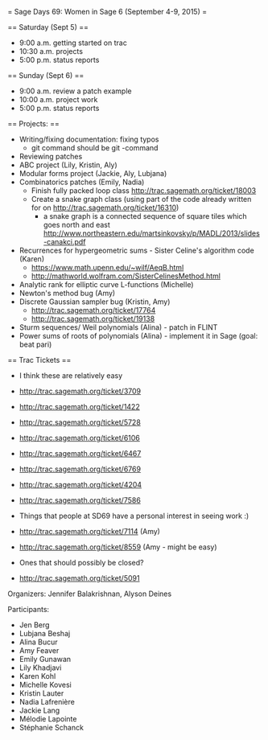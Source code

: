= Sage Days 69: Women in Sage 6 (September 4-9, 2015) =

== Saturday (Sept 5) ==
 * 9:00 a.m. getting started on trac
 * 10:30 a.m. projects
 * 5:00 p.m. status reports 

== Sunday (Sept 6) ==
 * 9:00 a.m. review a patch example
 * 10:00 a.m. project work
 * 5:00 p.m. status reports 

== Projects: ==
 * Writing/fixing documentation: fixing typos 
    * git command should be git -command
 * Reviewing patches
 * ABC project (Lily, Kristin, Aly)
 * Modular forms project (Jackie, Aly, Lubjana)
 * Combinatorics patches (Emily, Nadia)
   * Finish fully packed loop class http://trac.sagemath.org/ticket/18003
   * Create a snake graph class (using part of the code already written for on http://trac.sagemath.org/ticket/16310)
      * a snake graph is a connected sequence of square tiles which goes north and east http://www.northeastern.edu/martsinkovsky/p/MADL/2013/slides-canakci.pdf
 * Recurrences for hypergeometric sums - Sister Celine's algorithm code (Karen)
   * https://www.math.upenn.edu/~wilf/AeqB.html
   * http://mathworld.wolfram.com/SisterCelinesMethod.html
 * Analytic rank for elliptic curve L-functions (Michelle)
 * Newton's method bug (Amy)
 * Discrete Gaussian sampler bug (Kristin, Amy)
    * http://trac.sagemath.org/ticket/17764
    * http://trac.sagemath.org/ticket/19138
 * Sturm sequences/ Weil polynomials (Alina) - patch in FLINT
 * Power sums of roots of polynomials (Alina) - implement it in Sage (goal: beat pari)

== Trac Tickets ==
 * I think these are relatively easy
  * http://trac.sagemath.org/ticket/3709
  * http://trac.sagemath.org/ticket/1422
  * http://trac.sagemath.org/ticket/5728
  * http://trac.sagemath.org/ticket/6106
  * http://trac.sagemath.org/ticket/6467
  * http://trac.sagemath.org/ticket/6769
  * http://trac.sagemath.org/ticket/4204
  * http://trac.sagemath.org/ticket/7586

 * Things that people at SD69 have a personal interest in seeing work :)
  * http://trac.sagemath.org/ticket/7114 (Amy)
  * http://trac.sagemath.org/ticket/8559 (Amy - might be easy)

 * Ones that should possibly be closed?
  * http://trac.sagemath.org/ticket/5091 

Organizers: Jennifer Balakrishnan, Alyson Deines

Participants:

 * Jen Berg
 * Lubjana Beshaj
 * Alina Bucur
 * Amy Feaver
 * Emily Gunawan
 * Lily Khadjavi
 * Karen Kohl
 * Michelle Kovesi
 * Kristin Lauter
 * Nadia Lafrenière
 * Jackie Lang
 * Mélodie Lapointe
 * Stéphanie Schanck
